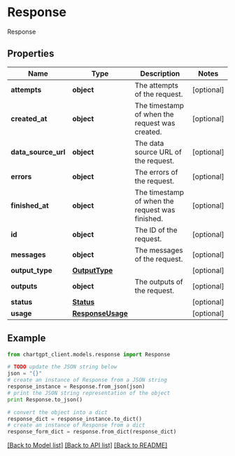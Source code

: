 # Response

Response

## Properties
Name | Type | Description | Notes
------------ | ------------- | ------------- | -------------
**attempts** | **object** | The attempts of the request. | [optional] 
**created_at** | **object** | The timestamp of when the request was created. | [optional] 
**data_source_url** | **object** | The data source URL of the request. | [optional] 
**errors** | **object** | The errors of the request. | [optional] 
**finished_at** | **object** | The timestamp of when the request was finished. | [optional] 
**id** | **object** | The ID of the request. | [optional] 
**messages** | **object** | The messages of the request. | [optional] 
**output_type** | [**OutputType**](OutputType.md) |  | [optional] 
**outputs** | **object** | The outputs of the request. | [optional] 
**status** | [**Status**](Status.md) |  | [optional] 
**usage** | [**ResponseUsage**](ResponseUsage.md) |  | [optional] 

## Example

```python
from chartgpt_client.models.response import Response

# TODO update the JSON string below
json = "{}"
# create an instance of Response from a JSON string
response_instance = Response.from_json(json)
# print the JSON string representation of the object
print Response.to_json()

# convert the object into a dict
response_dict = response_instance.to_dict()
# create an instance of Response from a dict
response_form_dict = response.from_dict(response_dict)
```
[[Back to Model list]](../README.md#documentation-for-models) [[Back to API list]](../README.md#documentation-for-api-endpoints) [[Back to README]](../README.md)


